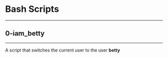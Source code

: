 # Bash Scripts

---

## 0-iam_betty

---

A script that switches the current user to the user **betty**
